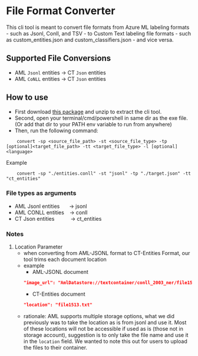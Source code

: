 # File Format Converter

This cli tool is meant to convert file formats from Azure ML labeling formats - such as Jsonl, Conll, and TSV - to Custom Text labeling file formats - such as custom_entities.json and custom_classifiers.json - and vice versa.

##  Supported File Conversions
* AML `Jsonl` entities -> CT `Json` entities
* AML `CoNLL` entities -> CT `Json` entities

##  How to use

- First download [this package](FileConverter.rar) and unzip to extract the cli tool.
- Second, open your terminal/cmd/powershell in same dir as the exe file.
<br>(Or add that dir to your PATH env variable to run from anywhere)
- Then, run the following command:

```console
    convert -sp <source_file_path> -st <source_file_type> -tp [optional]<target_file_path> -tt <target_file_type> -l [optional] <language>
```

Example

```console
    convert -sp "./entities.conll" -st "jsonl" -tp "./target.json" -tt "ct_entities"
```

### File types as arguments
* AML Jsonl entities &ensp; &ensp; -> jsonl
* AML CONLL entities &ensp; -> conll
* CT Json entities &ensp; &ensp; &ensp; &ensp;-> ct_entities

### Notes
1. Location Parameter
    * when converting from AML-JSONL format to CT-Entities Format, our tool trims each document location
    * example
        * AML-JSONL document
        ```json
        "image_url": "AmlDatastore://textcontainer/conll_2003_ner/file1513.txt"
        ``` 
        * CT-Entities document
        ```json
        "location": "file1513.txt"
        ```
    * rationale: AML supports multiple storage options, what we did previously was to take the location as is from jsonl and use it. Most of these locations will not be accessible if used as is (those not in storage account), suggestion is to only take the file name and use it in the `location` field. We wanted to note this out for users to upload the files to their container.
